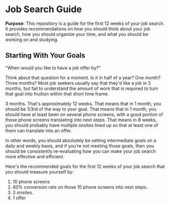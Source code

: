 # Job Search Guide

**Purpose**: This repository is a guide for the first 12 weeks of your job search. It provides recommendations on how you should think about your job search, how you should organize your time, and what you should be working on and studying. 

## Starting With Your Goals
"When would you like to have a job offer by?" 

Think about that question for a moment. Is it in half of a year? One month? Three months? Most job seekers usually say that they'd like a job in 3 months, but fail to understand the amount of work that is required to turn that goal into fruition within that short time frame. 

3 months. That's approximately 12 weeks. That means that in 1 month, you should be 1/3rd of the way to your goal. That means that in 1 month, you should have at least been on several phone screens, with a good portion of those phone screens translating into next steps. That means in 8 weeks, you should probably have multiple onsites lined up so that at least one of them can translate into an offer. 

In other words, you should absolutely be setting intermediate goals on a daily and weekly basis, and if you're not meeting those goals, then you should be consistently re-evaluating how you can make your job search more effective and efficient. 

Here's the recommended goals for the first 12 weeks of your job search that you should measure yourself by:
1. 10 phone screens
2. 60% conversion rate on those 10 phone screens into next steps.
3. 2 onsites.
4. 1 offer 
